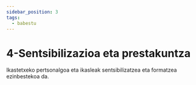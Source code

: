 ```yaml
---
sidebar_position: 3
tags:
  - babestu
---
```


# 4-Sentsibilizazioa eta prestakuntza

Ikastetxeko pertsonalgoa eta ikasleak sentsibilizatzea eta formatzea ezinbestekoa da.